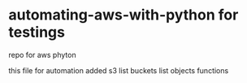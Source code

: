 # automating-aws-with-python for testings
repo for aws phyton

this file for automation
added s3 list buckets
list objects functions
